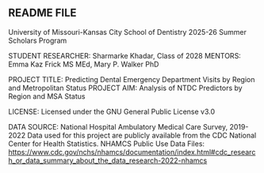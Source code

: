 README FILE
-----
University of Missouri-Kansas City
School of Dentistry
2025-26 Summer Scholars Program

STUDENT RESEARCHER: Sharmarke Khadar, Class of 2028
MENTORS: Emma Kaz Frick MS MEd, Mary P. Walker PhD

PROJECT TITLE: Predicting Dental Emergency Department Visits by Region and Metropolitan Status
PROJECT AIM: Analysis of NTDC Predictors by Region and MSA Status

LICENSE: Licensed under the GNU General Public License v3.0

DATA SOURCE: National Hospital Ambulatory Medical Care Survey, 2019-2022
	Data used for this project are publicly available from the CDC National Center for Health Statistics.
	NHAMCS Public Use Data Files: https://www.cdc.gov/nchs/nhamcs/documentation/index.html#cdc_research_or_data_summary_about_the_data_research-2022-nhamcs
